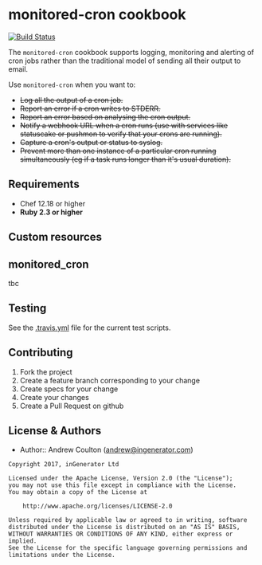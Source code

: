 monitored-cron cookbook
=======================
[![Build Status](https://travis-ci.org/ingenerator/chef-monitored-cron.png?branch=1.x)](https://travis-ci.org/ingenerator/chef-monitored-cron)

The `monitored-cron` cookbook supports logging, monitoring and alerting of cron
jobs rather than the traditional model of sending all their output to email.

Use `monitored-cron` when you want to:

* ~~Log all the output of a cron job.~~
* ~~Report an error if a cron writes to STDERR.~~
* ~~Report an error based on analysing the cron output.~~
* ~~Notify a webhook URL when a cron runs (use with services like statuscake or
  pushmon to verify that your crons are running).~~
* ~~Capture a cron's output or status to syslog.~~
* ~~Prevent more than one instance of a particular cron running simultaneously (eg
  if a task runs longer than it's usual duration).~~


Requirements
------------
- Chef 12.18 or higher
- **Ruby 2.3 or higher**


Custom resources
----------------

## monitored_cron

tbc


Testing
-------
See the [.travis.yml](.travis.yml) file for the current test scripts.


Contributing
------------
1. Fork the project
2. Create a feature branch corresponding to your change
3. Create specs for your change
4. Create your changes
4. Create a Pull Request on github

License & Authors
-----------------
- Author:: Andrew Coulton (andrew@ingenerator.com)

```text
Copyright 2017, inGenerator Ltd

Licensed under the Apache License, Version 2.0 (the "License");
you may not use this file except in compliance with the License.
You may obtain a copy of the License at

    http://www.apache.org/licenses/LICENSE-2.0

Unless required by applicable law or agreed to in writing, software
distributed under the License is distributed on an "AS IS" BASIS,
WITHOUT WARRANTIES OR CONDITIONS OF ANY KIND, either express or implied.
See the License for the specific language governing permissions and
limitations under the License.
```
